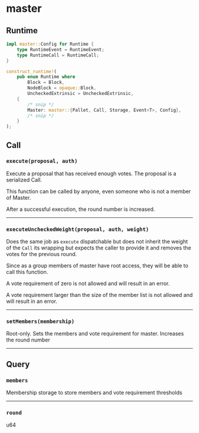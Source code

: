 # master

## Runtime

```rust
impl master::Config for Runtime {
    type RuntimeEvent = RuntimeEvent;
    type RuntimeCall = RuntimeCall;
}

construct_runtime!(
    pub enum Runtime where
        Block = Block,
        NodeBlock = opaque::Block,
        UncheckedExtrinsic = UncheckedExtrinsic,
    {
        /* snip */
        Master: master::{Pallet, Call, Storage, Event<T>, Config},
        /* snip */
    }
);
```

## Call

### `execute(proposal, auth)`

Execute a proposal that has received enough votes. The proposal is a serialized Call.

This function can be called by anyone, even someone who is not a member of Master.

After a successful execution, the round number is increased.

---

### `executeUncheckedWeight(proposal, auth, weight)`

Does the same job as `execute` dispatchable but does not inherit the weight of the `Call` its wrapping but expects the caller to provide it and removes the votes for the previous round.

Since as a group members of master have root access, they will be able to call this function.

A vote requirement of zero is not allowed and will result in an error.

A vote requirement larger than the size of the member list is not allowed and will result in an error.

---

### `setMembers(membership)`

Root-only. Sets the members and vote requirement for master. Increases the round number

---

## Query

### `members`

Membership storage to store members and vote requirement thresholds

---

### `round`

u64

